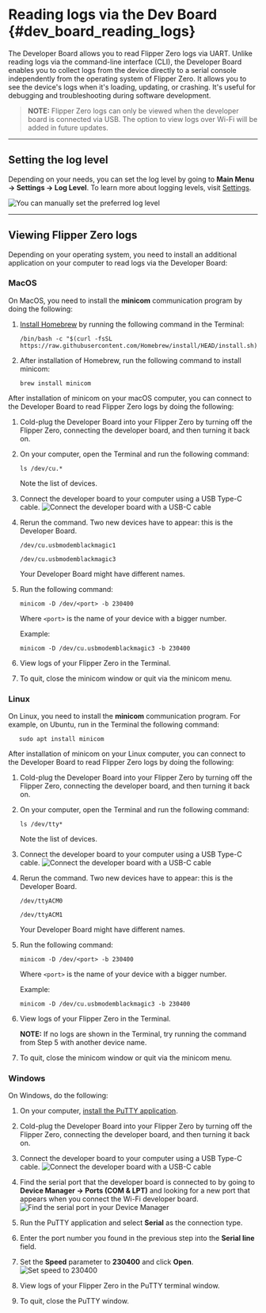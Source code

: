 # Reading logs via the Dev Board {#dev_board_reading_logs}

The Developer Board allows you to read Flipper Zero logs via UART. Unlike reading logs via the command-line interface (CLI), the Developer Board enables you to collect logs from the device directly to a serial console independently from the operating system of Flipper Zero. It allows you to see the device's logs when it's loading, updating, or crashing. It's useful for debugging and troubleshooting during software development.

> **NOTE:**  Flipper Zero logs can only be viewed when the developer board is connected via USB. The option to view logs over Wi-Fi will be added in future updates.

***

## Setting the log level

Depending on your needs, you can set the log level by going to **Main Menu -> Settings -> Log Level**. To learn more about logging levels, visit [Settings](https://docs.flipperzero.one/basics/settings#d5TAt).

![You can manually set the preferred log level](https://archbee-image-uploads.s3.amazonaws.com/3StCFqarJkJQZV-7N79yY/INzQMw8QUsG9PXi30WFS0_monosnap-miro-2023-07-11-13-29-47.jpg)

***

## Viewing Flipper Zero logs

Depending on your operating system, you need to install an additional application on your computer to read logs via the Developer Board:

### MacOS

On MacOS, you need to install the **minicom** communication program by doing the following:

1. [Install Homebrew](https://brew.sh/) by running the following command in the Terminal:

   ```text
   /bin/bash -c "$(curl -fsSL https://raw.githubusercontent.com/Homebrew/install/HEAD/install.sh)"
   ```

2. After installation of Homebrew, run the following command to install minicom:

   ```text
   brew install minicom
   ```

After installation of minicom on your macOS computer, you can connect to the Developer Board to read Flipper Zero logs by doing the following:

1. Cold-plug the Developer Board into your Flipper Zero by turning off the Flipper Zero, connecting the developer board, and then turning it back on.

2. On your computer, open the Terminal and run the following command:

   ```text
   ls /dev/cu.*
   ```

   Note the list of devices.

3. Connect the developer board to your computer using a USB Type-C cable.
![Connect the developer board with a USB-C cable](https://archbee-image-uploads.s3.amazonaws.com/3StCFqarJkJQZV-7N79yY/iPpsMt2-is4aIjiVeFu5t_hjxs2i1oovrnps74v5jgsimage.png)

4. Rerun the command. Two new devices have to appear: this is the Developer Board.

   ```text
   /dev/cu.usbmodemblackmagic1
   ```

   ```text
   /dev/cu.usbmodemblackmagic3
   ```

    Your Developer Board might have different names.

5. Run the following command:

   ```text
   minicom -D /dev/<port> -b 230400
   ```

    Where `<port>` is the name of your device with a bigger number.

    Example:

   ```text
   minicom -D /dev/cu.usbmodemblackmagic3 -b 230400
   ```

6. View logs of your Flipper Zero in the Terminal.

7. To quit, close the minicom window or quit via the minicom menu.

### Linux

On Linux, you need to install the **minicom** communication program. For example, on Ubuntu, run in the Terminal the following command:

```text
   sudo apt install minicom
   ```

After installation of minicom on your Linux computer, you can connect to the Developer Board to read Flipper Zero logs by doing the following:

1. Cold-plug the Developer Board into your Flipper Zero by turning off the Flipper Zero, connecting the developer board, and then turning it back on.

2. On your computer, open the Terminal and run the following command:

   ```text
   ls /dev/tty*
   ```

    Note the list of devices.

3. Connect the developer board to your computer using a USB Type-C cable.
![Connect the developer board with a USB-C cable](https://archbee-image-uploads.s3.amazonaws.com/3StCFqarJkJQZV-7N79yY/iPpsMt2-is4aIjiVeFu5t_hjxs2i1oovrnps74v5jgsimage.png)

4. Rerun the command. Two new devices have to appear: this is the Developer Board.

   ```text
   /dev/ttyACM0
   ```

   ```text
   /dev/ttyACM1
   ```

    Your Developer Board might have different names.

5. Run the following command:

    ```text
    minicom -D /dev/<port> -b 230400
    ```

    Where `<port>` is the name of your device with a bigger number.

    Example:

    ```text
    minicom -D /dev/cu.usbmodemblackmagic3 -b 230400
    ```

6. View logs of your Flipper Zero in the Terminal.

    **NOTE:**  If no logs are shown in the Terminal, try running the command from Step 5 with another device name.

7. To quit, close the minicom window or quit via the minicom menu.

### Windows

On Windows, do the following:

1. On your computer, [install the PuTTY application](https://www.chiark.greenend.org.uk/\~sgtatham/putty/latest.html).

2. Cold-plug the Developer Board into your Flipper Zero by turning off the Flipper Zero, connecting the developer board, and then turning it back on.

3. Connect the developer board to your computer using a USB Type-C cable.
![Connect the developer board with a USB-C cable](https://archbee-image-uploads.s3.amazonaws.com/3StCFqarJkJQZV-7N79yY/iPpsMt2-is4aIjiVeFu5t_hjxs2i1oovrnps74v5jgsimage.png)

4. Find the serial port that the developer board is connected to by going to **Device Manager -> Ports (COM & LPT)** and looking for a new port that appears when you connect the Wi-Fi developer board.
![Find the serial port in your Device Manager](https://archbee-image-uploads.s3.amazonaws.com/3StCFqarJkJQZV-7N79yY/KKLQJK1lvqmI5iab3d__C_image.png)

5. Run the PuTTY application and select **Serial** as the connection type.

6. Enter the port number you found in the previous step into the **Serial line** field.

7. Set the **Speed** parameter to **230400** and click **Open**.
![Set speed to 230400](https://archbee-image-uploads.s3.amazonaws.com/3StCFqarJkJQZV-7N79yY/ROBSJyfQ_CXiy4GUZcPbs_monosnap-miro-2023-07-12-13-56-47.jpg)

8. View logs of your Flipper Zero in the PuTTY terminal window.

9. To quit, close the PuTTY window.
